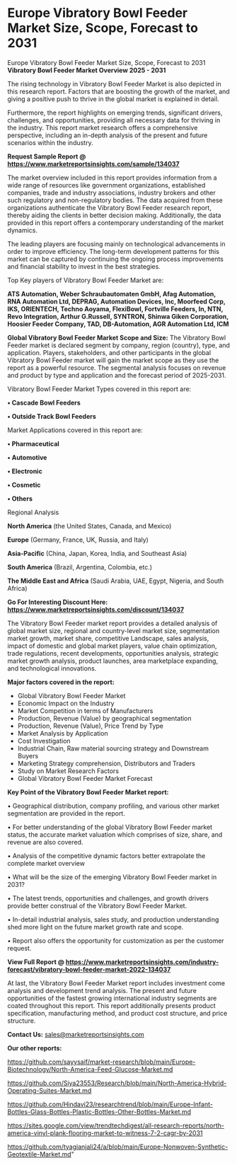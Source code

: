 # Europe Vibratory Bowl Feeder Market Size, Scope, Forecast to 2031
Europe Vibratory Bowl Feeder Market Size, Scope, Forecast to 2031 
<Strong> Vibratory Bowl Feeder Market Overview 2025 - 2031</strong>

The rising technology in Vibratory Bowl Feeder Market is also depicted in this research report. Factors that are boosting the growth of the market, and giving a positive push to thrive in the global market is explained in detail.

Furthermore, the report highlights on emerging trends, significant drivers, challenges, and opportunities, providing all necessary data for thriving in the industry. This report market research offers a comprehensive perspective, including an in-depth analysis of the present and future scenarios within the industry.

<strong>Request Sample Report @ <a href=https://www.marketreportsinsights.com/sample/134037>https://www.marketreportsinsights.com/sample/134037</a></strong>

The market overview included in this report provides information from a wide range of resources like government organizations, established companies, trade and industry associations, industry brokers and other such regulatory and non-regulatory bodies. The data acquired from these organizations authenticate the Vibratory Bowl Feeder research report, thereby aiding the clients in better decision making. Additionally, the data provided in this report offers a contemporary understanding of the market dynamics.

The leading players are focusing mainly on technological advancements in order to improve efficiency. The long-term development patterns for this market can be captured by continuing the ongoing process improvements and financial stability to invest in the best strategies.

Top Key players of Vibratory Bowl Feeder Market are:

<strong>ATS Automation, Weber Schraubautomaten GmbH, Afag Automation, RNA Automation Ltd, DEPRAG, Automation Devices, Inc, Moorfeed Corp, IKS, ORIENTECH, Techno Aoyama, FlexiBowl, Fortville Feeders, In, NTN, Revo Integration, Arthur G.Russell, SYNTRON, Shinwa Giken Corporation, Hoosier Feeder Company, TAD, DB-Automation, AGR Automation Ltd, ICM</strong>

<strong><b>Global Vibratory Bowl Feeder Market Scope and Size:</b></strong>
The Vibratory Bowl Feeder market is declared segment by company, region (country), type, and application. Players, stakeholders, and other participants in the global Vibratory Bowl Feeder market will gain the market scope as they use the report as a powerful resource. The segmental analysis focuses on revenue and product by type and application and the forecast period of 2025-2031.

Vibratory Bowl Feeder Market Types covered in this report are:

<strong>• Cascade Bowl Feeders

• Outside Track Bowl Feeders</strong>

Market Applications covered in this report are:

<strong>• Pharmaceutical

• Automotive

• Electronic

• Cosmetic

• Others</strong> 

Regional Analysis

<strong>North America</strong> (the United States, Canada, and Mexico)

<strong>Europe</strong> (Germany, France, UK, Russia, and Italy)

<strong>Asia-Pacific</strong> (China, Japan, Korea, India, and Southeast Asia)

<strong>South America</strong> (Brazil, Argentina, Colombia, etc.)

<strong>The Middle East and Africa</strong> (Saudi Arabia, UAE, Egypt, Nigeria, and South Africa)

<strong>Go For Interesting Discount Here: <a href=https://www.marketreportsinsights.com/discount/134037>https://www.marketreportsinsights.com/discount/134037</a></strong>

The Vibratory Bowl Feeder market report provides a detailed analysis of global market size, regional and country-level market size, segmentation market growth, market share, competitive Landscape, sales analysis, impact of domestic and global market players, value chain optimization, trade regulations, recent developments, opportunities analysis, strategic market growth analysis, product launches, area marketplace expanding, and technological innovations.

<strong><b>Major factors covered in the report:</b></strong>
<ul>
  <li>Global Vibratory Bowl Feeder Market </li>
  <li>Economic Impact on the Industry</li>
  <li>Market Competition in terms of Manufacturers</li>
  <li>Production, Revenue (Value) by geographical segmentation</li>
  <li>Production, Revenue (Value), Price Trend by Type</li>
  <li>Market Analysis by Application</li>
  <li>Cost Investigation</li>
  <li>Industrial Chain, Raw material sourcing strategy and Downstream Buyers</li>
  <li>Marketing Strategy comprehension, Distributors and Traders</li>
  <li>Study on Market Research Factors</li>
  <li>Global Vibratory Bowl Feeder Market Forecast</li>
</ul>

<strong><b>Key Point of the Vibratory Bowl Feeder Market report:</b></strong>

• Geographical distribution, company profiling, and various other market segmentation are provided in the report.

• For better understanding of the global Vibratory Bowl Feeder market status, the accurate market valuation which comprises of size, share, and revenue are also covered.

• Analysis of the competitive dynamic factors better extrapolate the complete market overview

• What will be the size of the emerging Vibratory Bowl Feeder market in 2031?

• The latest trends, opportunities and challenges, and growth drivers provide better construal of the Vibratory Bowl Feeder Market.

• In-detail industrial analysis, sales study, and production understanding shed more light on the future market growth rate and scope.

• Report also offers the opportunity for customization as per the customer request.

<strong><b>View Full Report @ <a href=https://www.marketreportsinsights.com/industry-forecast/vibratory-bowl-feeder-market-2022-134037>https://www.marketreportsinsights.com/industry-forecast/vibratory-bowl-feeder-market-2022-134037</a></b></strong>


At last, the Vibratory Bowl Feeder Market report includes investment come analysis and development trend analysis. The present and future opportunities of the fastest growing international industry segments are coated throughout this report. This report additionally presents product specification, manufacturing method, and product cost structure, and price structure.

<strong>Contact Us:</strong>
sales@marketreportsinsights.com

<strong>Our other reports:</strong>

<a href=https://github.com/sayysaif/market-research/blob/main/Europe-Biotechnology/North-America-Feed-Glucose-Market.md>https://github.com/sayysaif/market-research/blob/main/Europe-Biotechnology/North-America-Feed-Glucose-Market.md</a>

<a href=https://github.com/Siya23553/Research/blob/main/North-America-Hybrid-Operating-Suites-Market.md>https://github.com/Siya23553/Research/blob/main/North-America-Hybrid-Operating-Suites-Market.md</a>

<a href=https://github.com/Hindavi23/researchtrend/blob/main/Europe-Infant-Bottles-Glass-Bottles-Plastic-Bottles-Other-Bottles-Market.md>https://github.com/Hindavi23/researchtrend/blob/main/Europe-Infant-Bottles-Glass-Bottles-Plastic-Bottles-Other-Bottles-Market.md</a>

<a href=https://sites.google.com/view/trendtechdigest/all-research-reports/north-america-vinyl-plank-flooring-market-to-witness-7-2-cagr-by-2031>https://sites.google.com/view/trendtechdigest/all-research-reports/north-america-vinyl-plank-flooring-market-to-witness-7-2-cagr-by-2031</a>

<a href=https://github.com/tyagianjali24/a/blob/main/Europe-Nonwoven-Synthetic-Geotextile-Market.md>https://github.com/tyagianjali24/a/blob/main/Europe-Nonwoven-Synthetic-Geotextile-Market.md</a>"
